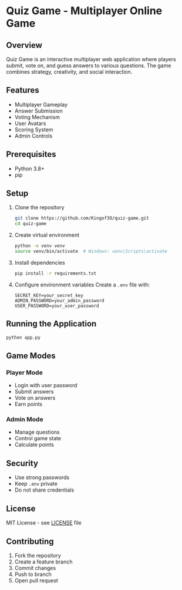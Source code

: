 # Quiz Game - Multiplayer Online Game

## Overview

Quiz Game is an interactive multiplayer web application where players submit, vote on, and guess answers to various questions. The game combines strategy, creativity, and social interaction.

## Features

- Multiplayer Gameplay
- Answer Submission
- Voting Mechanism
- User Avatars
- Scoring System
- Admin Controls

## Prerequisites

- Python 3.8+
- pip

## Setup

1. Clone the repository
   ```bash
   git clone https://github.com/Kingof3O/quiz-game.git
   cd quiz-game
   ```

2. Create virtual environment
   ```bash
   python -m venv venv
   source venv/bin/activate  # Windows: venv\Scripts\activate
   ```

3. Install dependencies
   ```bash
   pip install -r requirements.txt
   ```

4. Configure environment variables
   Create a `.env` file with:
   ```
   SECRET_KEY=your_secret_key
   ADMIN_PASSWORD=your_admin_password
   USER_PASSWORD=your_user_password
   ```

## Running the Application

```bash
python app.py
```

## Game Modes

### Player Mode
- Login with user password
- Submit answers
- Vote on answers
- Earn points

### Admin Mode
- Manage questions
- Control game state
- Calculate points

## Security

- Use strong passwords
- Keep `.env` private
- Do not share credentials

## License

MIT License - see [LICENSE](LICENSE) file

## Contributing

1. Fork the repository
2. Create a feature branch
3. Commit changes
4. Push to branch
5. Open pull request
